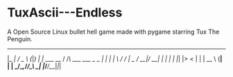 # TuxAscii---Endless
A Open Source Linux bullet hell game made with pygame starring Tux The Penguin.

 _____             ___           _ _ 
|_   _|           / _ \         (_|_)
  | |_   ___  __ / /_\ \___  ___ _ _ 
  | | | | \ \/ / |  _  / __|/ __| | |
  | | |_| |>  <  | | | \__ \ (__| | |
  \_/\__,_/_/\_\ \_| |_/___/\___|_|_|
                                     
                                     
